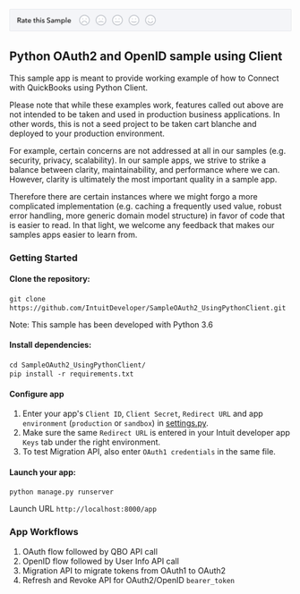 [![Sample Banner](views/Sample.png)][ss1]

## Python OAuth2 and OpenID sample using Client

This sample app is meant to provide working example of how to Connect with QuickBooks using Python Client. 

Please note that while these examples work, features called out above are not intended to be taken and used in production business applications. In other words, this is not a seed project to be taken cart blanche and deployed to your production environment.

For example, certain concerns are not addressed at all in our samples (e.g. security, privacy, scalability). In our sample apps, we strive to strike a balance between clarity, maintainability, and performance where we can. However, clarity is ultimately the most important quality in a sample app.

Therefore there are certain instances where we might forgo a more complicated implementation (e.g. caching a frequently used value, robust error handling, more generic domain model structure) in favor of code that is easier to read. In that light, we welcome any feedback that makes our samples apps easier to learn from.

### Getting Started

#### Clone the repository:
    
    git clone https://github.com/IntuitDeveloper/SampleOAuth2_UsingPythonClient.git

Note: This sample has been developed with Python 3.6

#### Install dependencies:

    cd SampleOAuth2_UsingPythonClient/
    pip install -r requirements.txt 

#### Configure app

1. Enter your app's `Client ID`, `Client Secret`, `Redirect URL` and app `environment` (`production` or `sandbox`) in [settings.py](SampleOAuth2_UsingPythonClient/settings.py).
2. Make sure the same `Redirect URL` is entered in your Intuit developer app `Keys` tab under the right environment.
3. To test Migration API, also enter `OAuth1 credentials` in the same file.

#### Launch your app:

    python manage.py runserver

Launch URL `http://localhost:8000/app`

### App Workflows
1. OAuth flow followed by QBO API call
2. OpenID flow followed by User Info API call
3. Migration API to migrate tokens from OAuth1 to OAuth2
4. Refresh and Revoke API for OAuth2/OpenID `bearer_token`

[ss1]: https://help.developer.intuit.com/s/samplefeedback?cid=9010&repoName=SampleOAuth2_UsingPythonClient